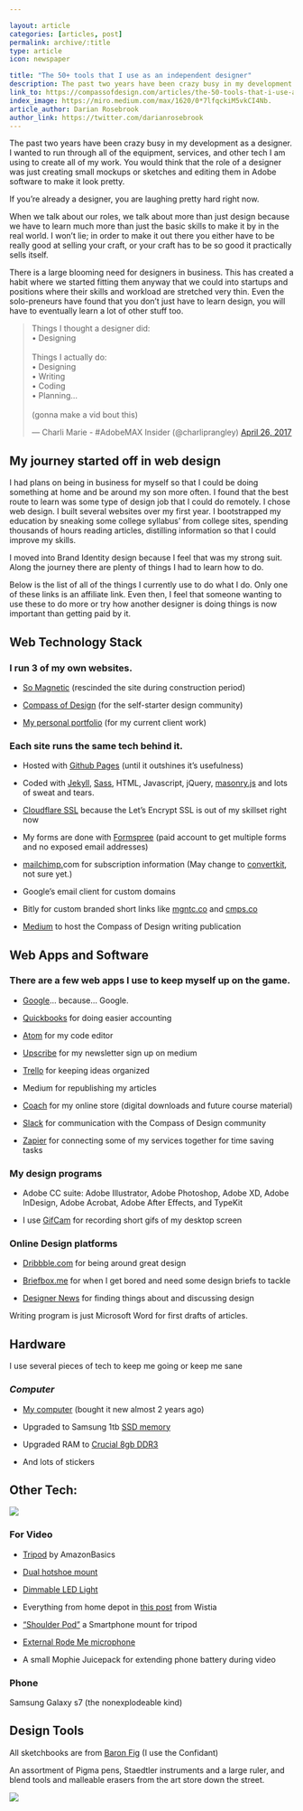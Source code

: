 ```yaml
---

layout: article
categories: [articles, post]
permalink: archive/:title
type: article
icon: newspaper

title: "The 50+ tools that I use as an independent designer"
description: The past two years have been crazy busy in my development as a designer. I wanted to run through all of the equipment, services, and other tech I am using to create all of my work. You would think that the role of a designer was just creating small mockups or sketches and editing them in Adobe software to make it look pretty.
link_to: https://compassofdesign.com/articles/the-50-tools-that-i-use-as-an-independent-designer
index_image: https://miro.medium.com/max/1620/0*7lfqckiM5vkCI4Nb.
article_author: Darian Rosebrook
author_link: https://twitter.com/darianrosebrook
---
```


The past two years have been crazy busy in my development as a designer. I wanted to run through all of the equipment, services, and other tech I am using to create all of my work. You would think that the role of a designer was just creating small mockups or sketches and editing them in Adobe software to make it look pretty.

If you’re already a designer, you are laughing pretty hard right now.

When we talk about our roles, we talk about more than just design because we have to learn much more than just the basic skills to make it by in the real world. I won’t lie; in order to make it out there you either have to be really good at selling your craft, or your craft has to be so good it practically sells itself.

There is a large blooming need for designers in business. This has created a habit where we started fitting them anyway that we could into startups and positions where their skills and workload are stretched very thin. Even the solo-preneurs have found that you don’t just have to learn design, you will have to eventually learn a lot of other stuff too.

<blockquote class="twitter-tweet"><p lang="en" dir="ltr">Things I thought a designer did:<br>• Designing<br><br>Things I actually do:<br>• Designing<br>• Writing<br>• Coding<br>• Planning…<br><br>(gonna make a vid bout this)</p>&mdash; Charli Marie - #AdobeMAX Insider (@charliprangley) <a href="https://twitter.com/charliprangley/status/857166458555707392?ref_src=twsrc%5Etfw">April 26, 2017</a></blockquote>

## My journey started off in web design

I had plans on being in business for myself so that I could be doing something at home and be around my son more often. I found that the best route to learn was some type of design job that I could do remotely. I chose web design. I built several websites over my first year. I bootstrapped my education by sneaking some college syllabus’ from college sites, spending thousands of hours reading articles, distilling information so that I could improve my skills.

I moved into Brand Identity design because I feel that was my strong suit. Along the journey there are plenty of things I had to learn how to do.

Below is the list of all of the things I currently use to do what I do. Only one of these links is an affiliate link. Even then, I feel that someone wanting to use these to do more or try how another designer is doing things is now important than getting paid by it.

## Web Technology Stack

### I run 3 of my own websites.

* [So Magnetic](http://somagnetic.com) (rescinded the site during construction period)

* [Compass of Design](http://compassofdesign.com) (for the self-starter design community)

* [My personal portfolio](http://darianrosebrook.com) (for my current client work)

### Each site runs the same tech behind it.

* Hosted with [Github Pages](https://pages.github.com/) (until it outshines it’s usefulness)

* Coded with [Jekyll](https://jekyll.tips), [Sass](http://sass-lang.com/), HTML, Javascript, jQuery, [masonry.js](http://masonry.desandro.com/layout.html) and lots of sweat and tears.

* [Cloudflare SSL](https://blog.cloudflare.com/secure-and-fast-github-pages-with-cloudflare/) because the Let’s Encrypt SSL is out of my skillset right now

* My forms are done with [Formspree](https://formspree.io) (paid account to get multiple forms and no exposed email addresses)

* [mailchimp.](http://mailchimp.com)com for subscription information (May change to [convertkit](http://convertkit.com), not sure yet.)

* Google’s email client for custom domains

* Bitly for custom branded short links like [mgntc.co](http://mgntc.co) and [cmps.co](http://cmps.co)

* [Medium](http://Medium.com) to host the Compass of Design writing publication

## Web Apps and Software

### There are a few web apps I use to keep myself up on the game.

* [Google](https://google.com)… because… Google.

* [Quickbooks](https://quickbooks.intuit.com/smallbusiness/) for doing easier accounting

* [Atom](http://atom.io) for my code editor

* [Upscribe](http://upscri.be) for my newsletter sign up on medium

* [Trello](https://trello.com) for keeping ideas organized

* Medium for republishing my articles

* [Coach](http://compassofdesign.com/start) for my online store (digital downloads and future course material)

* [Slack](http://slack.com) for communication with the Compass of Design community

* [Zapier](http://zapier.com) for connecting some of my services together for time saving tasks

### My design programs

* Adobe CC suite:
Adobe Illustrator, Adobe Photoshop, Adobe XD, Adobe InDesign, Adobe Acrobat, Adobe After Effects, and TypeKit

* I use [GifCam](http://blog.bahraniapps.com/gifcam/) for recording short gifs of my desktop screen

### Online Design platforms

* [Dribbble.com](https://dribbble.com/d_evyn) for being around great design

* [Briefbox.me](http://briefbox.me/view-profile/darian-rosebrook/) for when I get bored and need some design briefs to tackle

* [Designer News](https://www.designernews.co/users/54069/darian-rosebrook) for finding things about and discussing design

Writing program is just Microsoft Word for first drafts of articles.

## Hardware

I use several pieces of tech to keep me going or keep me sane

### *Computer*

* [My computer](https://www.amazon.com/Asus-Q551LN-BBI706-15-6-Notebook-Refurbished/dp/B00UTKZZRE) (bought it new almost 2 years ago)

* Upgraded to Samsung 1tb [SSD memory](https://www.amazon.com/Samsung-2-5-Inch-Internal-MZ-75E1T0B-AM/dp/B00OBRFFAS)

* Upgraded RAM to [Crucial 8gb DDR3](https://www.amazon.com/gp/product/B006YG8X9Y)

* And lots of stickers

## Other Tech:

![](https://cdn-images-1.medium.com/max/3600/0*7lfqckiM5vkCI4Nb.)

### For Video

* [Tripod](https://www.amazon.com/gp/product/B005KP473Q) by AmazonBasics

* [Dual hotshoe mount](https://www.amazon.com/gp/product/B00KV97RX8/)

* [Dimmable LED Light](https://www.amazon.com/gp/product/B00ORGKG1Q/)

* Everything from home depot in [this post](https://wistia.com/library/down-and-dirty-lighting-kit) from Wistia

* [“Shoulder Pod”](https://www.amazon.com/gp/product/B00MAARLT6/) a Smartphone mount for tripod

* [External Rode Me microphone](https://www.amazon.com/gp/product/B018KIJGU8/)

* A small Mophie Juicepack for extending phone battery during video

### Phone

Samsung Galaxy s7 (the nonexplodeable kind)

## Design Tools

All sketchbooks are from [Baron Fig](http://baronfig.com) (I use the Confidant)

An assortment of Pigma pens, Staedtler instruments and a large ruler, and blend tools and malleable erasers from the art store down the street.

![](https://cdn-images-1.medium.com/max/3840/1*M6wHUFYB6No9woBefgTf8A.jpeg)
